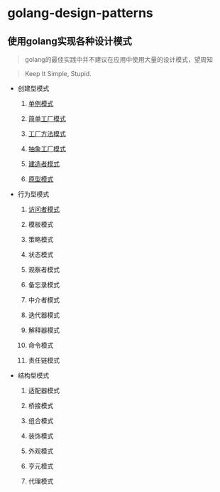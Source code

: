 # golang-design-patterns

## 使用golang实现各种设计模式

> golang的最佳实践中并不建议在应用中使用大量的设计模式，望周知

> Keep It Simple, Stupid.

- 创建型模式

  1. [单例模式](https://github.com/silsuer/golang-design-patterns/blob/master/singleton/README.md)

  2. [简单工厂模式](https://github.com/silsuer/golang-design-patterns/tree/master/simple-factory-pattern)
  
  3. [工厂方法模式](https://github.com/silsuer/golang-design-patterns/tree/master/factory-method-pattern)

  4. [抽象工厂模式](https://github.com/silsuer/golang-design-patterns/tree/master/abstract-factory-pattern)
  
  5. [建造者模式](https://github.com/silsuer/golang-design-patterns/tree/master/builder-pattern)
  
  6. [原型模式](https://github.com/silsuer/golang-design-patterns/tree/master/prototype-pattern)

- 行为型模式

  1. [访问者模式](https://github.com/silsuer/golang-design-patterns/tree/master/visitor-pattern)
  
  2. 模板模式
  
  3. 策略模式
  
  4. 状态模式
  
  5. 观察者模式
  
  6. 备忘录模式
  
  7. 中介者模式
  
  8. 迭代器模式
  
  9. 解释器模式
  
  10. 命令模式
  
  11. 责任链模式

- 结构型模式

  1. 适配器模式
  
  2. 桥接模式
  
  3. 组合模式
  
  4. 装饰模式
  
  5. 外观模式
  
  6. 亨元模式
  
  7. 代理模式